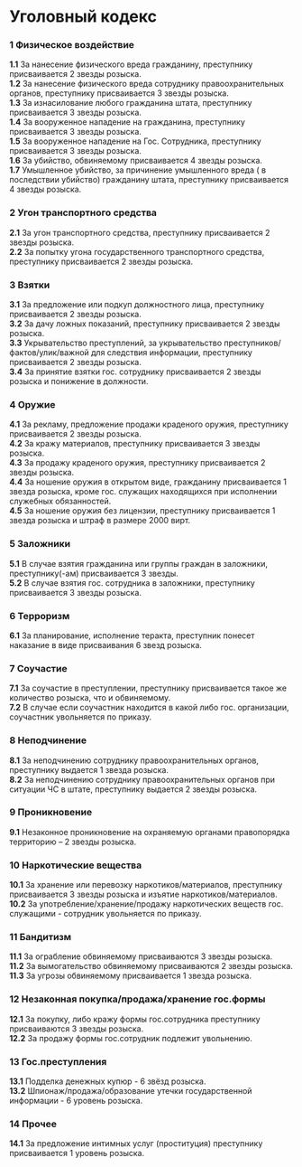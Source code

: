 # Уголовный кодекс

### __1__ Физическое воздействие

__1.1__ За нанесение физического вреда гражданину, преступнику присваивается 2 звезды розыска.  
__1.2__ За нанесение физического вреда сотруднику правоохранительных органов, преступнику присваивается 3 звезды розыска.  
__1.3__ За изнасилование любого гражданина штата, преступнику присваивается 3 звезды розыска.  
__1.4__ За вооруженное нападение на гражданина, преступнику присваивается 3 звезды розыска.  
__1.5__ За вооруженное нападение на Гос. Сотрудника, преступнику присваивается 3 звезды розыска.  
__1.6__ За убийство, обвиняемому присваивается 4 звезды розыска.  
__1.7__ Умышленное убийство, за причинение умышленного вреда ( в последствии убийство) гражданину штата, преступнику присваивается 4 звезды розыска.  

### __2__ Угон транспортного средства  
__2.1__ За угон транспортного средства, преступнику присваивается 2 звезды розыска.  
__2.2__ За попытку угона государственного транспортного средства, преступнику присваивается 2 звезды розыска.  

### __3__ Взятки  
__3.1__ За предложение или подкуп должностного лица, преступнику присваивается 2 звезды розыска.  
__3.2__ За дачу ложных показаний, преступнику присваивается 2 звезды розыска.  
__3.3__ Укрывательство преступлений, за укрывательство преступников/фактов/улик/важной для следствия информации, преступнику присваивается 2 звезды розыска.  
__3.4__ За принятие взятки гос. сотруднику присваивается 2 звезды розыска и понижение в должности.  

### __4__ Оружие  
__4.1__ За рекламу, предложение продажи краденого оружия, преступнику присваивается 2 звезды розыска.  
__4.2__ За кражу материалов, преступнику присваивается 3 звезды розыска.  
__4.3__ За продажу краденого оружия, преступнику присваивается 2 звезды розыска.  
__4.4__ За ношение оружия в открытом виде, гражданину присваивается 1 звезда розыска, кроме гос. служащих находящихся при исполнении служебных обязанностей.  
__4.5__ За ношение оружия без лицензии, преступнику присваивается 1 звезда розыска и штраф в размере 2000 вирт.  

### __5__ Заложники  
__5.1__ В случае взятия гражданина или группы граждан в заложники, преступнику(-ам) присваивается 3 звезды.  
__5.2__ В случае взятия гос. сотрудника в заложники, преступнику присваивается 3 звезды розыска.  

### __6__ Терроризм  
__6.1__ За планирование, исполнение теракта, преступник понесет наказание в виде присваивания 6 звезд розыска.  

### __7__ Соучастие  
__7.1__ За соучастие в преступлении, преступнику присваивается такое же количество розыска, что и обвиняемому.  
__7.2__ В случае если соучастник находится в какой либо гос. организации, соучастник увольняется по приказу.  

### __8__ Неподчинение  
__8.1__ За неподчинению сотруднику правоохранительных органов, преступнику выдается 1 звезда розыска.  
__8.2__ За неподчинению сотруднику правоохранительных органов при ситуации ЧС в штате, преступнику выдается 2 звезды розыска.  

### __9__ Проникновение  
__9.1__ Незаконное проникновение на охраняемую органами правопорядка территорию – 2 звезды розыска.  

### __10__ Наркотические вещества
__10.1__ За хранение или перевозку наркотиков/материалов, преступнику присваивается 3 звезды розыска и изъятие наркотиков/материалов.  
__10.2__ За употребление/хранение/продажу наркотических веществ гос. служащими - сотрудник увольняется по приказу.  

### __11__ Бандитизм
__11.1__ За ограбление обвиняемому присваиваются 3 звезды розыска.  
__11.2__ За вымогательство обвиняемому присваиваются 2 звезды розыска.  
__11.3__ За угрозы обвиняемому присваивается 1 звезда розыска.  

### __12__ Незаконная покупка/продажа/хранение гос.формы  
__12.1__ За покупку, либо кражу формы гос.сотрудника преступнику присваиваются 3 звезды розыска.  
__12.2__ За продажу формы гос.сотрудник подлежит увольнению.  

### __13__ Гос.преступления  
__13.1__  Подделка денежных купюр - 6 звёзд розыска.  
__13.2__ Шпионаж/продажа/образование утечки государственной информации - 6 уровень розыска.   

### __14__ Прочее  
__14.1__ За предложение интимных услуг (проституция) преступнику присваивается 1 уровень розыска.  
